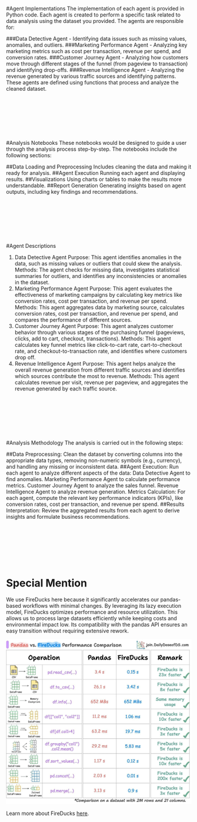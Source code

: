 

#Agent Implementations
The implementation of each agent is provided in Python code. Each agent is created to perform a specific task related to data analysis using the dataset you provided. The agents are responsible for:

###Data Detective Agent - 
Identifying data issues such as missing values, anomalies, and outliers.
###Marketing Performance Agent - 
Analyzing key marketing metrics such as cost per transaction, revenue per spend, and conversion rates.
###Customer Journey Agent - 
Analyzing how customers move through different stages of the funnel (from pageview to transaction) and identifying drop-offs.
###Revenue Intelligence Agent - 
Analyzing the revenue generated by various traffic sources and identifying patterns.
These agents are defined using functions that process and analyze the cleaned dataset.


<br><br>
<br><br>
<br><br>


#Analysis Notebooks
These notebooks would be designed to guide a user through the analysis process step-by-step. The notebooks include the following sections:

##Data Loading and Preprocessing
Includes cleaning the data and making it ready for analysis.
##Agent Execution
Running each agent and displaying results.
##Visualizations
Using charts or tables to make the results more understandable.
##Report Generation
Generating insights based on agent outputs, including key findings and recommendations.

<br><br>
<br><br>
<br><br>


#Agent Descriptions
1. Data Detective Agent
Purpose: This agent identifies anomalies in the data, such as missing values or outliers that could skew the analysis.
Methods: The agent checks for missing data, investigates statistical summaries for outliers, and identifies any inconsistencies or anomalies in the dataset.
2. Marketing Performance Agent
Purpose: This agent evaluates the effectiveness of marketing campaigns by calculating key metrics like conversion rates, cost per transaction, and revenue per spend.
Methods: This agent aggregates data by marketing source, calculates conversion rates, cost per transaction, and revenue per spend, and compares the performance of different sources.
3. Customer Journey Agent
Purpose: This agent analyzes customer behavior through various stages of the purchasing funnel (pageviews, clicks, add to cart, checkout, transactions).
Methods: This agent calculates key funnel metrics like click-to-cart rate, cart-to-checkout rate, and checkout-to-transaction rate, and identifies where customers drop off.
4. Revenue Intelligence Agent
Purpose: This agent helps analyze the overall revenue generation from different traffic sources and identifies which sources contribute the most to revenue.
Methods: This agent calculates revenue per visit, revenue per pageview, and aggregates the revenue generated by each traffic source.


<br><br>
<br><br>
<br><br>


#Analysis Methodology
The analysis is carried out in the following steps:

##Data Preprocessing: 
Clean the dataset by converting columns into the appropriate data types, removing non-numeric symbols (e.g., currency), and handling any missing or inconsistent data.
##Agent Execution: 
Run each agent to analyze different aspects of the data:
Data Detective Agent to find anomalies.
Marketing Performance Agent to calculate performance metrics.
Customer Journey Agent to analyze the sales funnel.
Revenue Intelligence Agent to analyze revenue generation.
Metrics Calculation: For each agent, compute the relevant key performance indicators (KPIs), like conversion rates, cost per transaction, and revenue per spend.
##Results Interpretation: 
Review the aggregated results from each agent to derive insights and formulate business recommendations.


<br><br>
<br><br>
<br><br>

# Special Mention
We use FireDucks here because it significantly accelerates our pandas-based workflows with minimal changes. By leveraging its lazy execution model, FireDucks optimizes performance and resource utilization. This allows us to process large datasets efficiently while keeping costs and environmental impact low. Its compatibility with the pandas API ensures an easy transition without requiring extensive rework.


![FireDucks vs Pandas](fireducks.jpg)



Learn more about FireDucks [here](https://fireducks-dev.github.io/docs/user-guide/01-intro/).

